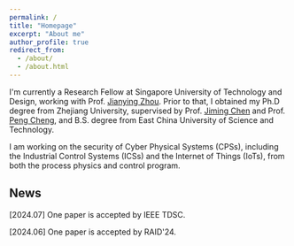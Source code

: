 ```yaml
---
permalink: /
title: "Homepage"
excerpt: "About me"
author_profile: true
redirect_from: 
  - /about/
  - /about.html
---
```


I'm currently a Research Fellow at Singapore University of Technology and Design, working with Prof. [Jianying Zhou](http://jianying.space). 
Prior to that, I obtained my Ph.D degree from Zhejiang University, supervised by Prof. [Jiming Chen](https://person.zju.edu.cn/jmchen) and Prof. [Peng Cheng](https://person.zju.edu.cn/cp), and B.S. degree from East China University of Science and Technology. 
<!-- I was a visiting student at CISPA − Helmholtz Center for Information Security, supervised by Prof. [Michael Backes](https://cispa.saarland/people/backes/) and Dr. [Yang Zhang](https://cispa.saarland/people/yang.zhang/). -->


I am working on the security of Cyber Physical Systems (CPSs), including the Industrial Control Systems (ICSs) and the Internet of Things (IoTs), from both the process physics and control program. 


<!-- Research Interests
======
CPS Security;\\
State Estimation in Control System -->

## News

[2024.07] One paper is accepted by IEEE TDSC. 

[2024.06] One paper is accepted by RAID'24. 

<!-- Our paper titled "Deception-Resistant Stochastic Manufacturing for Automated Production Lines" got accepted in RAID 2024.  -->



